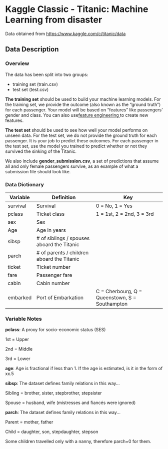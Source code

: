 # Kaggle Classic - Titanic: Machine Learning from disaster

Data obtained from https://www.kaggle.com/c/titanic/data

## Data Description

### Overview

The data has been split into two groups:

- training set (train.csv)
- test set (test.csv)

**The training set** should be used to build your machine learning models. For the training set, we provide the outcome (also known as the “ground truth”) for each passenger. Your model will be based on “features” like passengers’ gender and class. You can also use[feature engineering ](https://triangleinequality.wordpress.com/2013/09/08/basic-feature-engineering-with-the-titanic-data/)to create new features.

**The test set** should be used to see how well your model performs on unseen data. For the test set, we do not provide the ground truth for each passenger. It is your job to predict these outcomes. For each passenger in the test set, use the model you trained to predict whether or not they survived the sinking of the Titanic.

We also include **gender_submission.csv**, a set of predictions that assume all and only female passengers survive, as an example of what a submission file should look like.

### Data Dictionary

| **Variable** | **Definition**                             | **Key**                                        |
| ------------ | ------------------------------------------ | ---------------------------------------------- |
| survival     | Survival                                   | 0 = No, 1 = Yes                                |
| pclass       | Ticket class                               | 1 = 1st, 2 = 2nd, 3 = 3rd                      |
| sex          | Sex                                        |                                                |
| Age          | Age in years                               |                                                |
| sibsp        | # of siblings / spouses aboard the Titanic |                                                |
| parch        | # of parents / children aboard the Titanic |                                                |
| ticket       | Ticket number                              |                                                |
| fare         | Passenger fare                             |                                                |
| cabin        | Cabin number                               |                                                |
| embarked     | Port of Embarkation                        | C = Cherbourg, Q = Queenstown, S = Southampton |

### Variable Notes

**pclass**: A proxy for socio-economic status (SES)

1st = Upper

2nd = Middle

3rd = Lower


**age**: Age is fractional if less than 1. If the age is estimated, is it in the form of xx.5


**sibsp**: The dataset defines family relations in this way...

Sibling = brother, sister, stepbrother, stepsister

Spouse = husband, wife (mistresses and fiancés were ignored)


**parch**: The dataset defines family relations in this way...

Parent = mother, father

Child = daughter, son, stepdaughter, stepson

Some children travelled only with a nanny, therefore parch=0 for them.

